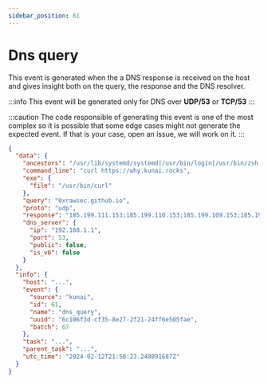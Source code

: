 ```yaml
---
sidebar_position: 61
---
```


# Dns query

This event is generated when the a DNS response is received on the host and gives insight both on the query, the response and the DNS resolver.

:::info
This event will be generated only for DNS over **UDP/53** or **TCP/53**
:::

:::caution
The code responsible of generating this event is one of the most complex so it is possible that some edge cases might not generate the expected event. If that is your case, open an issue, we will work on it.
:::

```json
{
  "data": {
    "ancestors": "/usr/lib/systemd/systemd|/usr/bin/login|/usr/bin/zsh|/usr/bin/bash|/usr/bin/xinit|/usr/bin/i3|/usr/bin/bash|/usr/bin/urxvt|/usr/bin/zsh|/usr/bin/bash",
    "command_line": "curl https://why.kunai.rocks",
    "exe": {
      "file": "/usr/bin/curl"
    },
    "query": "0xrawsec.github.io",
    "proto": "udp",
    "response": "185.199.111.153;185.199.110.153;185.199.109.153;185.199.108.153",
    "dns_server": {
      "ip": "192.168.1.1",
      "port": 53,
      "public": false,
      "is_v6": false
    }
  },
  "info": {
    "host": "...",
    "event": {
      "source": "kunai",
      "id": 61,
      "name": "dns_query",
      "uuid": "6c106f3d-cf35-8e27-2f21-24ff6e505fae",
      "batch": 67
    },
    "task": "...",
    "parent_task": "...",
    "utc_time": "2024-02-12T21:58:23.240891687Z"
  }
}
```

